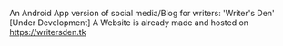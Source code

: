 An Android App version of social media/Blog for writers: 'Writer's Den' [Under Development]
A Website is already made and hosted on https://writersden.tk
